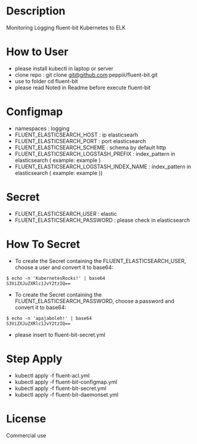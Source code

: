 # Description
Monitoring Logging fluent-bit Kubernetes to ELK

# How to User
- please install kubectl in laptop or server
- clone repo : git clone git@github.com:peppiii/fluent-bit.git
- use to folder cd fluent-bit
- please read Noted in Readme before execute fluent-bit

# Configmap
- namespaces : logging
- FLUENT_ELASTICSEARCH_HOST : ip elasticsearh
- FLUENT_ELASTICSEARCH_PORT : port elasticsearch
- FLUENT_ELASTICSEARCH_SCHEME : schema by default http
- FLUENT_ELASTICSEARCH_LOGSTASH_PREFIX : index_pattern in elasticsearch ( example: example )
- FLUENT_ELASTICSEARCH_LOGSTASH_INDEX_NAME : index_pattern in elasticsearch (  example: example ))

# Secret
- FLUENT_ELASTICSEARCH_USER : elastic
- FLUENT_ELASTICSEARCH_PASSWORD : please check in elasticsearch

# How To Secret
*  To create the Secret containing the FLUENT_ELASTICSEARCH_USER, choose a user and convert it to base64:
```
$ echo -n 'KubernetesRocks!' | base64
S3ViZXJuZXRlc1JvY2tzIQ==
```
*  To create the Secret containing the FLUENT_ELASTICSEARCH_PASSWORD, choose a password and convert it to base64:
``` 
$ echo -n 'apajaboleh!' | base64
S3ViZXJuZXRlc1JvY2tzIQ==
```
*  please insert to fluent-bit-secret.yml 


# Step Apply
- kubectl apply -f fluent-acl.yml
- kubectl apply -f fluent-bit-configmap.yml
- kubectl apply -f fluent-bit-secret.yml
- kubectl apply -f fluent-bit-daemonset.yml

# License
Commercial use